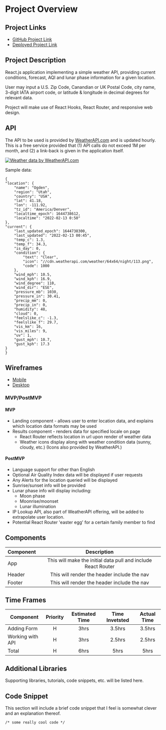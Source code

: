 # Project Overview

## Project Links
* [GitHub Project Link](https://git.generalassemb.ly/garrett-pyke/project-2-react-weather-api)
* [Deployed Project Link]()

## Project Description
React.js application implementing a simple weather API, providing current conditions, forecast, AQI and lunar phase information for a given location. <br>

User may input a U.S. Zip Code, Canandian or UK Postal Code, city name, 3-digit IATA airport code, or latitude & longitude in decimal degrees for relevant data. <br>

Project will make use of React Hooks, React Router, and responsive web design.

## API
The API to be used is provided by [WeatherAPI.com](https://www.weatherapi.com/) and is updated hourly. This is a free service provided that (1) API calls do not exceed 1M per month, and (2) a link-back is given in the application itself. 

<a href="https://www.weatherapi.com/" title="Free Weather API"><img src='//cdn.weatherapi.com/v4/images/weatherapi_logo.png' alt="Weather data by WeatherAPI.com" border="0"></a>

Sample data:
```
{
"location": {
    "name": "Ogden",
    "region": "Utah",
    "country": "USA",
    "lat": 41.18,
    "lon": -111.92,
    "tz_id": "America/Denver",
    "localtime_epoch": 1644738612,
    "localtime": "2022-02-13 0:50"
},
"current": {
    "last_updated_epoch": 1644738300,
    "last_updated": "2022-02-13 00:45",
    "temp_c": 1.3,
    "temp_f": 34.3,
    "is_day": 0,
    "condition": {
        "text": "Clear",
        "icon": "//cdn.weatherapi.com/weather/64x64/night/113.png",
        "code": 1000
    },
    "wind_mph": 10.5,
    "wind_kph": 16.9,
    "wind_degree": 110,
    "wind_dir": "ESE",
    "pressure_mb": 1030,
    "pressure_in": 30.41,
    "precip_mm": 0,
    "precip_in": 0,
    "humidity": 48,
    "cloud": 0,
    "feelslike_c": -1.3,
    "feelslike_f": 29.7,
    "vis_km": 16,
    "vis_miles": 9,
    "uv": 1,
    "gust_mph": 10.7,
    "gust_kph": 17.3
}
}
```

## Wireframes
* [Mobile]()
* [Desktop]()

### MVP/PostMVP

#### MVP
* Landing component - allows user to enter location data, and explains which location data formats may be used
* Results component - renders data for specified locale on page
   * React Router reflects location in url upon render of weather data
   * Weather icons display along with weather condition data (sunny, cloudy, etc.) (Icons also provided by WeatherAPI.)

#### PostMVP
* Language support for other than English
* Optional Air Quality Index data will be displayed if user requests
* Any Alerts for the location queried will be displayed
* Sunrise/sunset info will be provided
* Lunar phase info will display including:
   * Moon phase
   * Moonrise/moonset
   * Lunar illumination
* IP Lookup API, also part of WeatherAPI offering, will be added to extrapolate user location.   
* Potential React Router 'easter egg' for a certain family member to find

## Components
| Component | Description | 
| --- | :---: |  
| App | This will make the initial data pull and include React Router| 
| Header | This will render the header include the nav | 
| Footer | This will render the header include the nav | 

## Time Frames
| Component | Priority | Estimated Time | Time Invetsted | Actual Time |
| --- | :---: |  :---: | :---: | :---: |
| Adding Form | H | 3hrs| 3.5hrs | 3.5hrs |
| Working with API | H | 3hrs| 2.5hrs | 2.5hrs |
| Total | H | 6hrs| 5hrs | 5hrs |

## Additional Libraries
Supporting libraries, tutorials, code snippets, etc. will be listed here.

## Code Snippet
This section will include a brief code snippet that I feel is somewhat clever and an explanation thereof.
```
/* some really cool code */
```